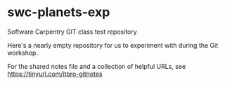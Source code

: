 # swc-planets-exp
Software Carpentry GIT class test repository

Here's a nearly empty repository for us to experiment with during the Git workshop. 

For the shared notes file and a collection of helpful URLs, see https://tinyurl.com/itpro-gitnotes
